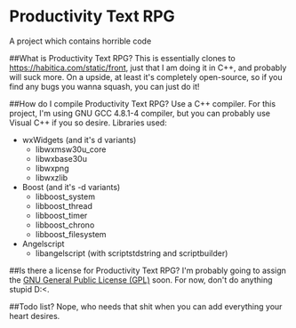 # Productivity Text RPG
A project which contains horrible code

##What is Productivity Text RPG?
This is essentially clones to https://habitica.com/static/front, just that I am doing it in C++, and probably will suck more.
On a upside, at least it's completely open-source, so if you find any bugs you wanna squash, you can just do it!

##How do I compile Productivity Text RPG?
Use a C++ compiler. For this project, I'm using GNU GCC 4.8.1-4 compiler, but you can probably use Visual C++ if you so desire.
Libraries used:
* wxWidgets (and it's d variants)
  * libwxmsw30u_core
  * libwxbase30u
  * libwxpng
  * libwxzlib
* Boost (and it's -d variants)
  * libboost_system
  * libboost_thread
  * libboost_timer
  * libboost_chrono
  * libboost_filesystem
* Angelscript
  * libangelscript (with scriptstdstring and scriptbuilder)

##Is there a license for Productivity Text RPG?
I'm probably going to assign the [GNU General Public License (GPL)](https://opensource.org/licenses/GPL-3.0) soon. For now, don't do anything stupid D:<.

##Todo list?
Nope, who needs that shit when you can add everything your heart desires.

